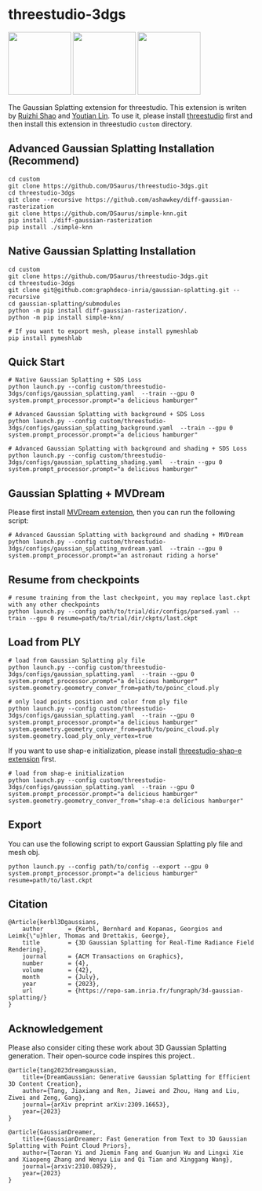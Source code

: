 # threestudio-3dgs
<img src="https://github.com/DSaurus/threestudio-3dgs/assets/24589363/55874a57-cff1-4e83-a006-76585bcd3b76" width="" height="128">

<img src="https://github.com/DSaurus/threestudio-3dgs/assets/24589363/505f35e5-b160-4c12-92dc-03482404ef5e" width="" height="128">

<img src="https://github.com/DSaurus/threestudio-3dgs/assets/24589363/a1041f0d-a56f-4f7f-adc3-1e99c2d81098" width="" height="128">

The Gaussian Splatting extension for threestudio. This extension is writen by [Ruizhi Shao](https://github.com/DSaurus) and [Youtian Lin](https://github.com/Linyou). To use it, please install [threestudio](https://github.com/threestudio-project/threestudio) first and then install this extension in threestudio `custom` directory.

## Advanced Gaussian Splatting Installation (Recommend)
```
cd custom
git clone https://github.com/DSaurus/threestudio-3dgs.git
cd threestudio-3dgs
git clone --recursive https://github.com/ashawkey/diff-gaussian-rasterization
git clone https://github.com/DSaurus/simple-knn.git
pip install ./diff-gaussian-rasterization
pip install ./simple-knn
```

## Native Gaussian Splatting Installation
```
cd custom
git clone https://github.com/DSaurus/threestudio-3dgs.git
cd threestudio-3dgs
git clone git@github.com:graphdeco-inria/gaussian-splatting.git --recursive
cd gaussian-splatting/submodules
python -m pip install diff-gaussian-rasterization/.
python -m pip install simple-knn/

# If you want to export mesh, please install pymeshlab
pip install pymeshlab
```


## Quick Start
```
# Native Gaussian Splatting + SDS Loss
python launch.py --config custom/threestudio-3dgs/configs/gaussian_splatting.yaml  --train --gpu 0 system.prompt_processor.prompt="a delicious hamburger"

# Advanced Gaussian Splatting with background + SDS Loss
python launch.py --config custom/threestudio-3dgs/configs/gaussian_splatting_background.yaml  --train --gpu 0 system.prompt_processor.prompt="a delicious hamburger"

# Advanced Gaussian Splatting with background and shading + SDS Loss
python launch.py --config custom/threestudio-3dgs/configs/gaussian_splatting_shading.yaml  --train --gpu 0 system.prompt_processor.prompt="a delicious hamburger"
```

## Gaussian Splatting + MVDream
Please first install [MVDream extension](https://github.com/DSaurus/threestudio-mvdream), then you can run the following script:
```
# Advanced Gaussian Splatting with background and shading + MVDream
python launch.py --config custom/threestudio-3dgs/configs/gaussian_splatting_mvdream.yaml  --train --gpu 0 system.prompt_processor.prompt="an astronaut riding a horse"
```

## Resume from checkpoints
```
# resume training from the last checkpoint, you may replace last.ckpt with any other checkpoints
python launch.py --config path/to/trial/dir/configs/parsed.yaml --train --gpu 0 resume=path/to/trial/dir/ckpts/last.ckpt
```

## Load from PLY
```
# load from Gaussian Splatting ply file
python launch.py --config custom/threestudio-3dgs/configs/gaussian_splatting.yaml  --train --gpu 0 system.prompt_processor.prompt="a delicious hamburger" system.geometry.geometry_conver_from=path/to/poinc_cloud.ply

# only load points position and color from ply file
python launch.py --config custom/threestudio-3dgs/configs/gaussian_splatting.yaml  --train --gpu 0 system.prompt_processor.prompt="a delicious hamburger" system.geometry.geometry_conver_from=path/to/poinc_cloud.ply system.geometry.load_ply_only_vertex=true
```

If you want to use shap-e initialization, please install [threestudio-shap-e extension](https://github.com/DSaurus/threestudio-shap-e) first.
```
# load from shap-e initialization
python launch.py --config custom/threestudio-3dgs/configs/gaussian_splatting.yaml  --train --gpu 0 system.prompt_processor.prompt="a delicious hamburger" system.geometry.geometry_conver_from="shap-e:a delicious hamburger"
```

## Export
You can use the following script to export Gaussian Splatting ply file and mesh obj.
```
python launch.py --config path/to/config --export --gpu 0 system.prompt_processor.prompt="a delicious hamburger" resume=path/to/last.ckpt
```

## Citation
```
@Article{kerbl3Dgaussians,
    author       = {Kerbl, Bernhard and Kopanas, Georgios and Leimk{\"u}hler, Thomas and Drettakis, George},
    title        = {3D Gaussian Splatting for Real-Time Radiance Field Rendering},
    journal      = {ACM Transactions on Graphics},
    number       = {4},
    volume       = {42},
    month        = {July},
    year         = {2023},
    url          = {https://repo-sam.inria.fr/fungraph/3d-gaussian-splatting/}
}
```

## Acknowledgement
Please also consider citing these work about 3D Gaussian Splatting generation. Their open-source code inspires this project..

```
@article{tang2023dreamgaussian,
    title={DreamGaussian: Generative Gaussian Splatting for Efficient 3D Content Creation},
    author={Tang, Jiaxiang and Ren, Jiawei and Zhou, Hang and Liu, Ziwei and Zeng, Gang},
    journal={arXiv preprint arXiv:2309.16653},
    year={2023}
}
```

```
@article{GaussianDreamer,
    title={GaussianDreamer: Fast Generation from Text to 3D Gaussian Splatting with Point Cloud Priors},
    author={Taoran Yi and Jiemin Fang and Guanjun Wu and Lingxi Xie and Xiaopeng Zhang and Wenyu Liu and Qi Tian and Xinggang Wang},
    journal={arxiv:2310.08529},
    year={2023}
}
```
